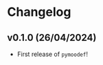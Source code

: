 # Changelog

<!--next-version-placeholder-->

## v0.1.0 (26/04/2024)

- First release of `pymoodef`!